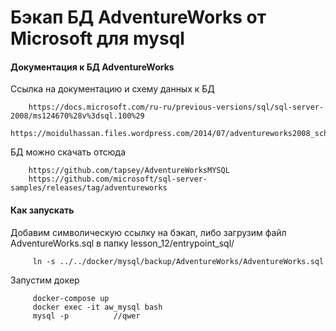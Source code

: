 # Бэкап БД AdventureWorks от Microsoft для mysql    

#### Документация к БД AdventureWorks

Ссылка на документацию и схему данных к БД

        https://docs.microsoft.com/ru-ru/previous-versions/sql/sql-server-2008/ms124670%28v%3dsql.100%29
        https://moidulhassan.files.wordpress.com/2014/07/adventureworks2008_schema.gif

БД можно скачать отсюда 

        https://github.com/tapsey/AdventureWorksMYSQL
        https://github.com/microsoft/sql-server-samples/releases/tag/adventureworks
        
#### Как запускать

Добавим символическую ссылку на бэкап, либо загрузим файл AdventureWorks.sql в папку lesson_12/entrypoint_sql/

         ln -s ../../docker/mysql/backup/AdventureWorks/AdventureWorks.sql 
Запустим докер

         docker-compose up
         docker exec -it aw_mysql bash
         mysql -p          //qwer